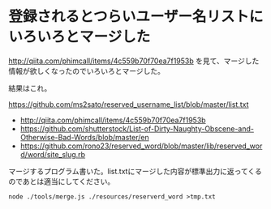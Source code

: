 # 登録されるとつらいユーザー名リストにいろいろとマージした

http://qiita.com/phimcall/items/4c559b70f70ea7f1953b を見て、マージした情報が欲しくなったのでいろいろとマージした。

結果はこれ。

https://github.com/ms2sato/reserved_username_list/blob/master/list.txt

* http://qiita.com/phimcall/items/4c559b70f70ea7f1953b
* https://github.com/shutterstock/List-of-Dirty-Naughty-Obscene-and-Otherwise-Bad-Words/blob/master/en
* https://github.com/rono23/reserved_word/blob/master/lib/reserved_word/word/site_slug.rb


マージするプログラム書いた。list.txtにマージした内容が標準出力に返ってくるのであとは適当にしてください。

```
node ./tools/merge.js ./resources/reserverd_word >tmp.txt
```
